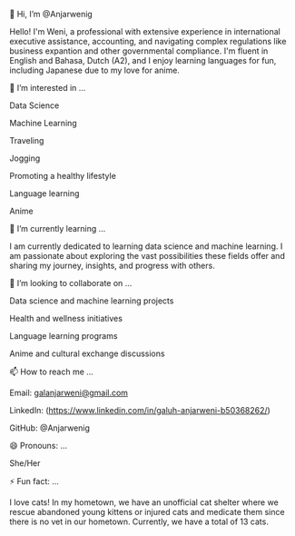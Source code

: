 👋 Hi, I’m @Anjarwenig

Hello! I'm Weni, a professional with extensive experience in international executive assistance, accounting, and navigating complex regulations like business expantion and other governmental compliance. I'm fluent in English and Bahasa, Dutch (A2), and I enjoy learning languages for fun, including Japanese due to my love for anime.



👀 I’m interested in ...

Data Science

Machine Learning

Traveling

Jogging

Promoting a healthy lifestyle

Language learning

Anime



🌱 I’m currently learning ...

I am currently dedicated to learning data science and machine learning. I am passionate about exploring the vast possibilities these fields offer and sharing my journey, insights, and progress with others.



💞️ I’m looking to collaborate on ...

Data science and machine learning projects

Health and wellness initiatives

Language learning programs

Anime and cultural exchange discussions



📫 How to reach me ...

Email: galanjarweni@gmail.com

LinkedIn: (https://www.linkedin.com/in/galuh-anjarweni-b50368262/)

GitHub: @Anjarwenig


😄 Pronouns: ...

She/Her




⚡ Fun fact: ...

I love cats! In my hometown, we have an unofficial cat shelter where we rescue abandoned young kittens or injured cats and medicate them since there is no vet in our hometown. Currently, we have a total of 13 cats.
<!---
Anjarwenig/Anjarwenig is a ✨ special ✨ repository because its `README.md` (this file) appears on your GitHub profile.
You can click the Preview link to take a look at your changes.
--->
